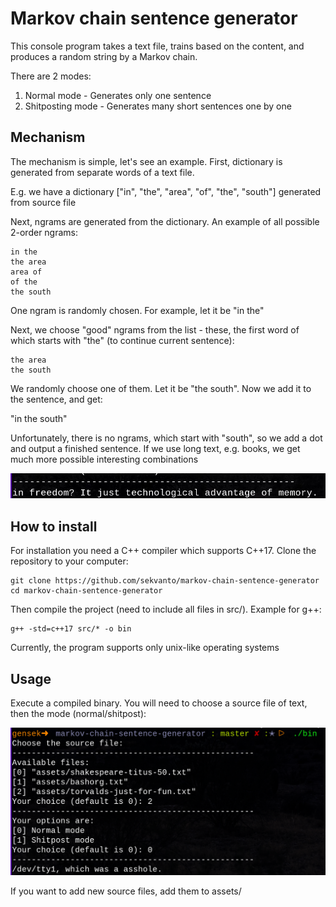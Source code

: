 # Markov chain sentence generator
This console program takes a text file, trains based on the content, and produces a random string by a Markov chain.

There are 2 modes:
1. Normal mode - Generates only one sentence
2. Shitposting mode - Generates many short sentences one by one

## Mechanism
The mechanism is simple, let's see an example. First, dictionary is generated from separate words of a text file.

E.g. we have a dictionary ["in", "the", "area", "of", "the", "south"] generated from source file

Next, ngrams are generated from the dictionary. An example of all possible 2-order ngrams:

```
in the
the area
area of
of the
the south
```

One ngram is randomly chosen. For example, let it be "in the"

Next, we choose "good" ngrams from the list - these, the first word of which starts with "the" (to continue current sentence):

```
the area
the south
```

We randomly choose one of them. Let it be "the south". Now we add it to the sentence, and get:

"in the south"

Unfortunately, there is no ngrams, which start with "south", so we add a dot and output a finished sentence. If we use long text, e.g. books, we get much more possible interesting combinations

![example](images/example1.jpg)

## How to install
For installation you need a C++ compiler which supports C++17. Clone the repository to your computer:

```
git clone https://github.com/sekvanto/markov-chain-sentence-generator
cd markov-chain-sentence-generator
```

Then compile the project (need to include all files in src/). Example for g++:

```
g++ -std=c++17 src/* -o bin
```

Currently, the program supports only unix-like operating systems

## Usage

Execute a compiled binary. You will need to choose a source file of text, then the mode (normal/shitpost):

![example](images/example2.png)

If you want to add new source files, add them to assets/

